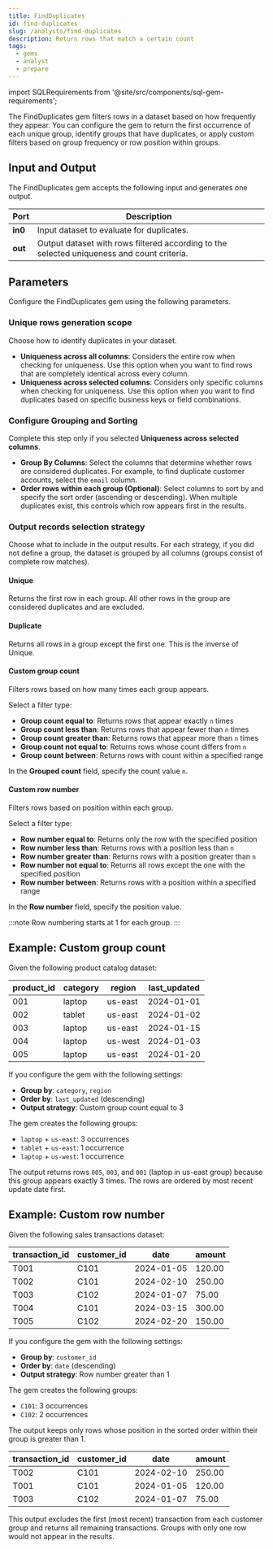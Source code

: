 ```yaml
---
title: FindDuplicates
id: find-duplicates
slug: /analysts/find-duplicates
description: Return rows that match a certain count
tags:
  - gems
  - analyst
  - prepare
---
```


import SQLRequirements from '@site/src/components/sql-gem-requirements';

<SQLRequirements
  execution_engine="SQL Warehouse"
  sql_package_name="ProphecyDatabricksSqlBasics"
  sql_package_version="0.0.12+"
/>

The FindDuplicates gem filters rows in a dataset based on how frequently they appear. You can configure the gem to return the first occurrence of each unique group, identify groups that have duplicates, or apply custom filters based on group frequency or row position within groups.

## Input and Output

The FindDuplicates gem accepts the following input and generates one output.

| Port    | Description                                                                                |
| ------- | ------------------------------------------------------------------------------------------ |
| **in0** | Input dataset to evaluate for duplicates.                                                  |
| **out** | Output dataset with rows filtered according to the selected uniqueness and count criteria. |

## Parameters

Configure the FindDuplicates gem using the following parameters.

### Unique rows generation scope

Choose how to identify duplicates in your dataset.

- **Uniqueness across all columns**: Considers the entire row when checking for uniqueness. Use this option when you want to find rows that are completely identical across every column.
- **Uniqueness across selected columns**: Considers only specific columns when checking for uniqueness. Use this option when you want to find duplicates based on specific business keys or field combinations.

### Configure Grouping and Sorting

Complete this step only if you selected **Uniqueness across selected columns**.

- **Group By Columns**: Select the columns that determine whether rows are considered duplicates. For example, to find duplicate customer accounts, select the `email` column.
- **Order rows within each group (Optional)**: Select columns to sort by and specify the sort order (ascending or descending). When multiple duplicates exist, this controls which row appears first in the results.

### Output records selection strategy

Choose what to include in the output results. For each strategy, if you did not define a group, the dataset is grouped by all columns (groups consist of complete row matches).

#### Unique

Returns the first row in each group. All other rows in the group are considered duplicates and are excluded.

#### Duplicate

Returns all rows in a group except the first one. This is the inverse of Unique.

#### Custom group count

Filters rows based on how many times each group appears.

Select a filter type:

- **Group count equal to**: Returns rows that appear exactly `n` times
- **Group count less than**: Returns rows that appear fewer than `n` times
- **Group count greater than**: Returns rows that appear more than `n` times
- **Group count not equal to**: Returns rows whose count differs from `n`
- **Group count between**: Returns rows with count within a specified range

In the **Grouped count** field, specify the count value `n`.

#### Custom row number

Filters rows based on position within each group.

Select a filter type:

- **Row number equal to**: Returns only the row with the specified position
- **Row number less than**: Returns rows with a position less than `n`
- **Row number greater than**: Returns rows with a position greater than `n`
- **Row number not equal to**: Returns all rows except the one with the specified position
- **Row number between**: Returns rows with a position within a specified range

In the **Row number** field, specify the position value.

:::note
Row numbering starts at 1 for each group.
:::

## Example: Custom group count

Given the following product catalog dataset:

<div class="table-example">

| product_id | category | region  | last_updated |
| ---------- | -------- | ------- | ------------ |
| 001        | laptop   | us-east | 2024-01-01   |
| 002        | tablet   | us-east | 2024-01-02   |
| 003        | laptop   | us-east | 2024-01-15   |
| 004        | laptop   | us-west | 2024-01-03   |
| 005        | laptop   | us-east | 2024-01-20   |

</div>

If you configure the gem with the following settings:

- **Group by**: `category`, `region`
- **Order by**: `last_updated` (descending)
- **Output strategy**: Custom group count equal to 3

The gem creates the following groups:

- `laptop` + `us-east`: 3 occurrences
- `tablet` + `us-east`: 1 occurrence
- `laptop` + `us-west`: 1 occurrence

The output returns rows `005`, `003`, and `001` (laptop in us-east group) because this group appears exactly 3 times. The rows are ordered by most recent update date first.

## Example: Custom row number

Given the following sales transactions dataset:

<div class="table-example">

| transaction_id | customer_id | date       | amount |
| -------------- | ----------- | ---------- | ------ |
| T001           | C101        | 2024-01-05 | 120.00 |
| T002           | C101        | 2024-02-10 | 250.00 |
| T003           | C102        | 2024-01-07 | 75.00  |
| T004           | C101        | 2024-03-15 | 300.00 |
| T005           | C102        | 2024-02-20 | 150.00 |

</div>

If you configure the gem with the following settings:

- **Group by**: `customer_id`
- **Order by**: `date` (descending)
- **Output strategy**: Row number greater than 1

The gem creates the following groups:

- `C101`: 3 occurrences
- `C102`: 2 occurrences

The output keeps only rows whose position in the sorted order within their group is greater than 1.

<div class="table-example">

| transaction_id | customer_id | date       | amount |
| -------------- | ----------- | ---------- | ------ |
| T002           | C101        | 2024-02-10 | 250.00 |
| T001           | C101        | 2024-01-05 | 120.00 |
| T003           | C102        | 2024-01-07 | 75.00  |

</div>

This output excludes the first (most recent) transaction from each customer group and returns all remaining transactions. Groups with only one row would not appear in the results.
